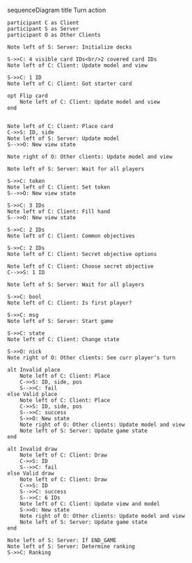 sequenceDiagram
    title Turn action

    participant C as Client
    participant S as Server
    participant O as Other Clients

    Note left of S: Server: Initialize decks

    S->>C: 4 visible card IDs<br/>2 covered card IDs
    Note left of C: Client: Update model and view

    S->>C: 1 ID
    Note left of C: Client: Got starter card

    opt Flip card
        Note left of C: Client: Update model and view
    end


    Note left of C: Client: Place card
    C->>S: ID, side
    Note left of S: Server: Update model
    S-->>O: New view state    
    
    Note right of O: Other clients: Update model and view

    Note left of S: Server: Wait for all players

    S->>C: token
    Note left of C: Client: Set token
    S-->>O: New view state

    S->>C: 3 IDs
    Note left of C: Client: Fill hand
    S-->>O: New view state

    S->>C: 2 IDs
    Note left of C: Client: Common objectives

    S->>C: 2 IDs
    Note left of C: Client: Secret objective options

    Note left of C: Client: Choose secret objective
    C-->>S: 1 ID

    Note left of S: Server: Wait for all players

    S->>C: bool
    Note left of C: Client: Is first player?

    S->>C: msg
    Note left of S: Server: Start game

    S->>C: state
    Note left of C: Client: Change state

    S->>O: nick
    Note right of O: Other clients: See curr player's turn

    alt Invalid place
        Note left of C: Client: Place
        C->>S: ID, side, pos
        S-->>C: fail
    else Valid place
        Note left of C: Client: Place
        C->>S: ID, side, pos
        S-->>C: success
        S->>O: New state
        Note right of O: Other clients: Update model and view
        Note left of S: Server: Update game state
    end

    alt Invalid draw
        Note left of C: Client: Draw
        C->>S: ID
        S-->>C: fail
    else Valid draw
        Note left of C: Client: Draw
        C->>S: ID
        S-->>C: success
        S-->>C: 6 IDs
        Note left of C: Client: Update view and model
        S->>O: New state
        Note right of O: Other clients: Update model and view
        Note left of S: Server: Update game state
    end

    Note left of S: Server: If END_GAME
    Note left of S: Server: Determine ranking
    S->>C: Ranking

